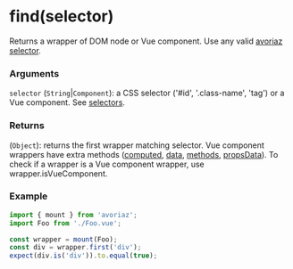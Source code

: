 # find(selector)

Returns a wrapper of DOM node or Vue component. Use any valid [avoriaz selector](/api/selectors.md).

### Arguments

`selector` (`String`|`Component`): a CSS selector ('#id', '.class-name', 'tag') or a Vue component. See [selectors](/api/selectors.md).

### Returns

(`Object`): returns the first wrapper matching selector. Vue component wrappers have extra methods ([computed](/api/mount/computed.md), [data](/api/mount/data.md), [methods](/api/mount/methods.md), [propsData](/api/mount/propsData.md)). To check if a wrapper is a Vue component wrapper, use wrapper.isVueComponent.

### Example

```js
import { mount } from 'avoriaz';
import Foo from './Foo.vue';

const wrapper = mount(Foo);
const div = wrapper.first('div');
expect(div.is('div')).to.equal(true);
```
